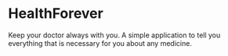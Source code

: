 # HealthForever
Keep your doctor always with you. A simple application to tell you everything that is necessary for you about any medicine.
